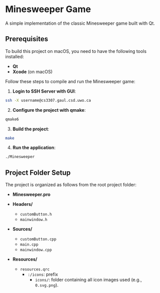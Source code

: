 # Minesweeper Game

A simple implementation of the classic Minesweeper game built with Qt.

## Prerequisites

To build this project on macOS, you need to have the following tools installed:

- **Qt**
- **Xcode** (on macOS)

Follow these steps to compile and run the Minesweeper game:

1. **Login to SSH Server with GUI**:
```bash
ssh -X username@cs3307.gaul.csd.uwo.ca
```
2. **Configure the project with qmake**: 
```bash
qmake6
```
3. **Build the project**:
```bash
make
```
4. **Run the application**:
```bash
./Minesweeper
```

## Project Folder Setup

The project is organized as follows from the root project folder:

- **Minesweeper.pro**

- **Headers/**
  - `customButton.h`
  - `mainwindow.h`

- **Sources/**
  - `customButton.cpp`
  - `main.cpp`
  - `mainwindow.cpp`

- **Resources/**
  - `resources.qrc`
    - `:/icons`: prefix
      - `icons/`: folder containing all icon images used (e.g., `0.svg.png`).

